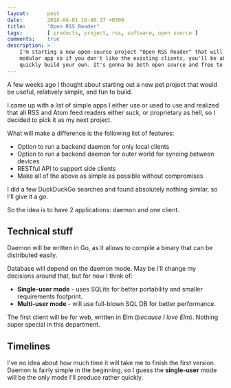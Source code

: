 ```yaml
---
layout:      post
date:        2018-04-01 10:40:37 +0300
title:       "Open RSS Reader"
tags:        [ products, project, rss, software, open source ]
comments:    true
description: >
    I'm starting a new open-source project "Open RSS Reader" that will be
    modular app so if you don't like the existing clients, you'll be able to
    quickly build your own. It's gonna be both open source and free to use.
---
```

A few weeks ago I thought about starting out a new pet project that would be
useful, relatively simple, and fun to build.

I came up with a list of simple apps I either use or used to use and realized
that all RSS and Atom feed readers either suck, or proprietary as hell, so I
decided to pick it as my next project.

What will make a difference is the following list of features:

- Option to run a backend daemon for only local clients
- Option to run a backend daemon for outer world for syncing between devices
- RESTful API to support side clients
- Make all of the above as simple as possible without compromises

I did a few DuckDuckGo searches and found absolutely nothing similar, so I'll
give it a go.

So the idea is to have 2 applications: daemon and one client.

## Technical stuff

Daemon will be written in Go, as it allows to compile a binary that can be
distributed easily.

Database will depend on the daemon mode. May be I'll change my decisions around
that, but for now I think of:

- **Single-user mode** - uses SQLite for better portability and smaller
requirements footprint.
- **Multi-user mode** - will use full-blown SQL DB for better performance.

The first client will be for web, written in Elm (_because I love Elm_).
Nothing super special in this department.

## Timelines

I've no idea about how much time it will take me to finish the first version.
Daemon is fairly simple in the beginning, so I guess the **single-user** mode
will be the only mode I'll produce rather quickly.
